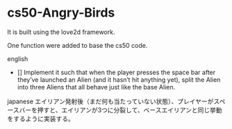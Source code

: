 # cs50-Angry-Birds

It is built using the love2d framework.

One function were added to base the cs50 code.

english
- []  Implement it such that when the player presses the space bar after they’ve launched an Alien (and it hasn’t hit anything yet), split the Alien into three Aliens that all behave just like the base Alien.

japanese
  エイリアン発射後（まだ何も当たっていない状態）、プレイヤーがスペースバーを押すと、エイリアンが3つに分裂して、ベースエイリアンと同じ挙動をするように実装する。
